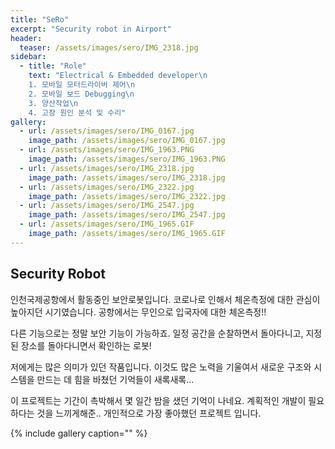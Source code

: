 ```yaml
---
title: "SeRo"
excerpt: "Security robot in Airport"
header:
  teaser: /assets/images/sero/IMG_2318.jpg
sidebar:
  - title: "Role"
    text: "Electrical & Embedded developer\n
    1. 모바일 모터드라이버 제어\n
    2. 모바일 보드 Debugging\n
    3. 양산작업\n
    4. 고장 원인 분석 및 수리"
gallery:
  - url: /assets/images/sero/IMG_0167.jpg
    image_path: /assets/images/sero/IMG_0167.jpg
  - url: /assets/images/sero/IMG_1963.PNG
    image_path: /assets/images/sero/IMG_1963.PNG
  - url: /assets/images/sero/IMG_2318.jpg
    image_path: /assets/images/sero/IMG_2318.jpg
  - url: /assets/images/sero/IMG_2322.jpg
    image_path: /assets/images/sero/IMG_2322.jpg
  - url: /assets/images/sero/IMG_2547.jpg
    image_path: /assets/images/sero/IMG_2547.jpg
  - url: /assets/images/sero/IMG_1965.GIF
    image_path: /assets/images/sero/IMG_1965.GIF
---
```


## Security Robot


인천국제공항에서 활동중인 보안로봇입니다. 코로나로 인해서 체온측정에 대한 관심이 높아지던 시기였습니다. 
공항에서는 무인으로 입국자에 대한 체온측정!!

다른 기능으로는 정말 보안 기능이 가능하죠. 일정 공간을 순찰하면서 돌아다니고, 지정된 장소를 돌아다니면서 확인하는 로봇!

저에게는 많은 의미가 있던 작품입니다. 
이것도 많은 노력을 기울여서 새로운 구조와 시스템을 만드는 데 힘을 바쳤던 기억들이 새록새록...

이 프로젝트는 기간이 촉박해서 몇 일간 밤을 샜던 기억이 나네요. 
계획적인 개발이 필요하다는 것을 느끼게해준.. 
개인적으로 가장 좋아했던 프로젝트 입니다. 


{% include gallery caption="" %}
